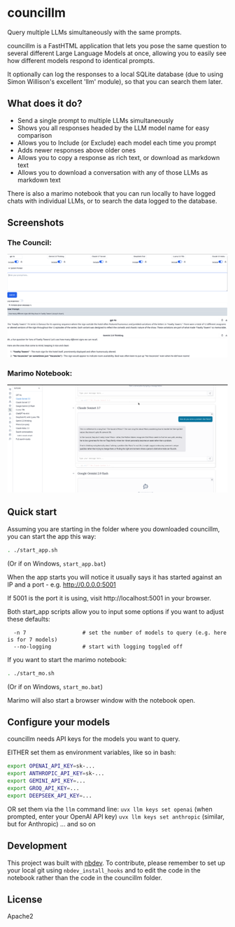 # councillm

Query multiple LLMs simultaneously with the same prompts.

councillm is a FastHTML application that lets you pose the same question to several different Large Language Models at once, allowing you to easily see how different models respond to identical prompts.

It optionally can log the responses to a local SQLite database (due to using Simon Willison's excellent 'llm' module), so that you can search them later.

## What does it do?

- Send a single prompt to multiple LLMs simultaneously
- Shows you all responses headed by the LLM model name for easy comparison
- Allows you to Include (or Exclude) each model each time you prompt
- Adds newer responses above older ones
- Allows you to copy a response as rich text, or download as markdown text
- Allows you to download a conversation with any of those LLMs as markdown text

There is also a marimo notebook that you can run locally to have logged chats with individual LLMs, or to search the data logged to the database.

## Screenshots

### The Council:
![CounciLLM interface showing multiple LLM responses in parallel](screenshots/CounciLLM.png)

### Marimo Notebook:
![Marimo notebook interface for chatting with individual LLMs](screenshots/multichat.png)

## Quick start

Assuming you are starting in the folder where you downloaded councillm, you can start the app this way:
```bash
. ./start_app.sh
```
(Or if on Windows, `start_app.bat`)

When the app starts you will notice it usually says it has started against an IP and a port - e.g. http://0.0.0.0:5001

If 5001 is the port it is using, visit http://localhost:5001 in your browser.

Both start_app scripts allow you to input some options if you want to adjust these defaults:
```
  -n 7                  # set the number of models to query (e.g. here is for 7 models)
  --no-logging          # start with logging toggled off
```


If you want to start the marimo notebook:
```bash
. ./start_mo.sh
```
(Or if on Windows, `start_mo.bat`)

Marimo will also start a browser window with the notebook open.


## Configure your models

councillm needs API keys for the models you want to query.

EITHER set them as environment variables, like so in bash:
```bash
export OPENAI_API_KEY=sk-...
export ANTHROPIC_API_KEY=sk-...
export GEMINI_API_KEY=...
export GROQ_API_KEY=...
export DEEPSEEK_API_KEY=...
```


OR set them via the `llm` command line:
`uvx llm keys set openai`
(when prompted, enter your OpenAI API key)
`uvx llm keys set anthropic`
(similar, but for Anthropic)
... and so on

## Development

This project was built with [nbdev](https://nbdev.fast.ai/). To contribute, please remember to set up your local git using `nbdev_install_hooks` and to edit the code in the notebook rather than the code in the councillm folder.

## License

Apache2


